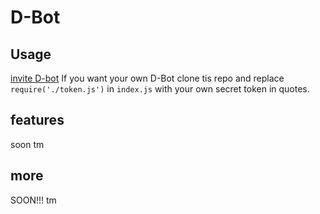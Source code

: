 # D-Bot
## Usage
[invite D-bot](https://discordapp.com/api/oauth2/authorize?client_id=384572972851265538&scope=bot&permissions=1)
If you want your own D-Bot clone tis repo and replace `require('./token.js')` in `index.js` with your own secret token in quotes.
## features
soon tm
## more
SOON!!! tm
